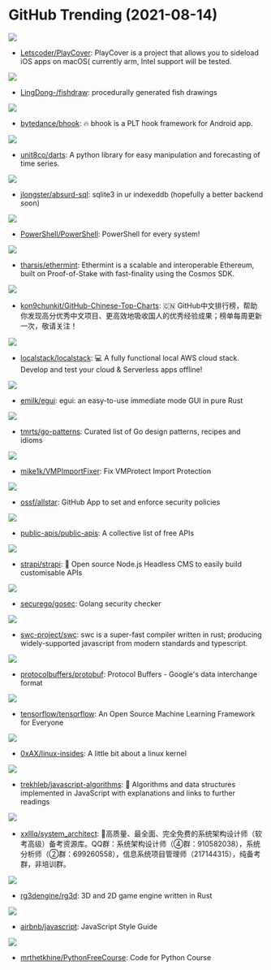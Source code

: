 # GitHub Trending (2021-08-14)

![](https://img.shields.io/badge/Objective-C-New%20390-green?style=flat-square&logo=appveyor)
- [Letscoder/PlayCover](https://github.com/Letscoder/PlayCover): PlayCover is a project that allows you to sideload iOS apps on macOS( currently arm, Intel support will be tested.

![](https://img.shields.io/badge/JavaScript-New%20257-green?style=flat-square&logo=appveyor)
- [LingDong-/fishdraw](https://github.com/LingDong-/fishdraw): procedurally generated fish drawings

![](https://img.shields.io/badge/C-New%2061-green?style=flat-square&logo=appveyor)
- [bytedance/bhook](https://github.com/bytedance/bhook): 🔥 bhook is a PLT hook framework for Android app.

![](https://img.shields.io/badge/Python-New%20396-green?style=flat-square&logo=appveyor)
- [unit8co/darts](https://github.com/unit8co/darts): A python library for easy manipulation and forecasting of time series.

![](https://img.shields.io/badge/JavaScript-New%201-green?style=flat-square&logo=appveyor)
- [jlongster/absurd-sql](https://github.com/jlongster/absurd-sql): sqlite3 in ur indexeddb (hopefully a better backend soon)

![](https://img.shields.io/badge/C%23-New%2042-green?style=flat-square&logo=appveyor)
- [PowerShell/PowerShell](https://github.com/PowerShell/PowerShell): PowerShell for every system!

![](https://img.shields.io/badge/JavaScript-New%20609-green?style=flat-square&logo=appveyor)
- [tharsis/ethermint](https://github.com/tharsis/ethermint): Ethermint is a scalable and interoperable Ethereum, built on Proof-of-Stake with fast-finality using the Cosmos SDK.

![](https://img.shields.io/badge/Java-New%20314-green?style=flat-square&logo=appveyor)
- [kon9chunkit/GitHub-Chinese-Top-Charts](https://github.com/kon9chunkit/GitHub-Chinese-Top-Charts): 🇨🇳 GitHub中文排行榜，帮助你发现高分优秀中文项目、更高效地吸收国人的优秀经验成果；榜单每周更新一次，敬请关注！

![](https://img.shields.io/badge/Python-New%20970-green?style=flat-square&logo=appveyor)
- [localstack/localstack](https://github.com/localstack/localstack): 💻 A fully functional local AWS cloud stack. Develop and test your cloud & Serverless apps offline!

![](https://img.shields.io/badge/Rust-New%20544-green?style=flat-square&logo=appveyor)
- [emilk/egui](https://github.com/emilk/egui): egui: an easy-to-use immediate mode GUI in pure Rust

![](https://img.shields.io/badge/Go-New%20151-green?style=flat-square&logo=appveyor)
- [tmrts/go-patterns](https://github.com/tmrts/go-patterns): Curated list of Go design patterns, recipes and idioms

![](https://img.shields.io/badge/C%2B%2B-New%2045-green?style=flat-square&logo=appveyor)
- [mike1k/VMPImportFixer](https://github.com/mike1k/VMPImportFixer): Fix VMProtect Import Protection

![](https://img.shields.io/badge/Go-New%20152-green?style=flat-square&logo=appveyor)
- [ossf/allstar](https://github.com/ossf/allstar): GitHub App to set and enforce security policies

![](https://img.shields.io/badge/Python-New%20661-green?style=flat-square&logo=appveyor)
- [public-apis/public-apis](https://github.com/public-apis/public-apis): A collective list of free APIs

![](https://img.shields.io/badge/JavaScript-New%20288-green?style=flat-square&logo=appveyor)
- [strapi/strapi](https://github.com/strapi/strapi): 🚀 Open source Node.js Headless CMS to easily build customisable APIs

![](https://img.shields.io/badge/Go-New%20119-green?style=flat-square&logo=appveyor)
- [securego/gosec](https://github.com/securego/gosec): Golang security checker

![](https://img.shields.io/badge/TypeScript-New%20332-green?style=flat-square&logo=appveyor)
- [swc-project/swc](https://github.com/swc-project/swc): swc is a super-fast compiler written in rust; producing widely-supported javascript from modern standards and typescript.

![](https://img.shields.io/badge/C%2B%2B-New%20144-green?style=flat-square&logo=appveyor)
- [protocolbuffers/protobuf](https://github.com/protocolbuffers/protobuf): Protocol Buffers - Google's data interchange format

![](https://img.shields.io/badge/C%2B%2B-New%20156-green?style=flat-square&logo=appveyor)
- [tensorflow/tensorflow](https://github.com/tensorflow/tensorflow): An Open Source Machine Learning Framework for Everyone

![](https://img.shields.io/badge/Python-New%2049-green?style=flat-square&logo=appveyor)
- [0xAX/linux-insides](https://github.com/0xAX/linux-insides): A little bit about a linux kernel

![](https://img.shields.io/badge/JavaScript-New%20376-green?style=flat-square&logo=appveyor)
- [trekhleb/javascript-algorithms](https://github.com/trekhleb/javascript-algorithms): 📝 Algorithms and data structures implemented in JavaScript with explanations and links to further readings

![](https://img.shields.io/badge/HTML-New%20110-green?style=flat-square&logo=appveyor)
- [xxlllq/system_architect](https://github.com/xxlllq/system_architect): 💯高质量、最全面、完全免费的系统架构设计师（软考高级）备考资源库。QQ群：系统架构设计师（④群：910582038），系统分析师（②群：699260558），信息系统项目管理师（217144315），纯备考群，非培训群。

![](https://img.shields.io/badge/Rust-New%2099-green?style=flat-square&logo=appveyor)
- [rg3dengine/rg3d](https://github.com/rg3dengine/rg3d): 3D and 2D game engine written in Rust

![](https://img.shields.io/badge/JavaScript-New%20113-green?style=flat-square&logo=appveyor)
- [airbnb/javascript](https://github.com/airbnb/javascript): JavaScript Style Guide

![](https://img.shields.io/badge/Python-New%2015-green?style=flat-square&logo=appveyor)
- [mrthetkhine/PythonFreeCourse](https://github.com/mrthetkhine/PythonFreeCourse): Code for Python Course

